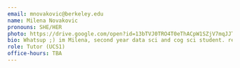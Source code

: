 ```yaml
---
email: mnovakovic@berkeley.edu
name: Milena Novakovic
pronouns: SHE/HER
photo: https://drive.google.com/open?id=13bTVJ0TRO4T0eThACpW1SZjV7mqJJTkN
bio: Whatsup ;) im Milena, second year data sci and cog sci student. reach out if you know of any cool concerts, or just for a chat. anyways, live love data 8 
role: Tutor (UCS1)
office-hours: TBA
---
```

